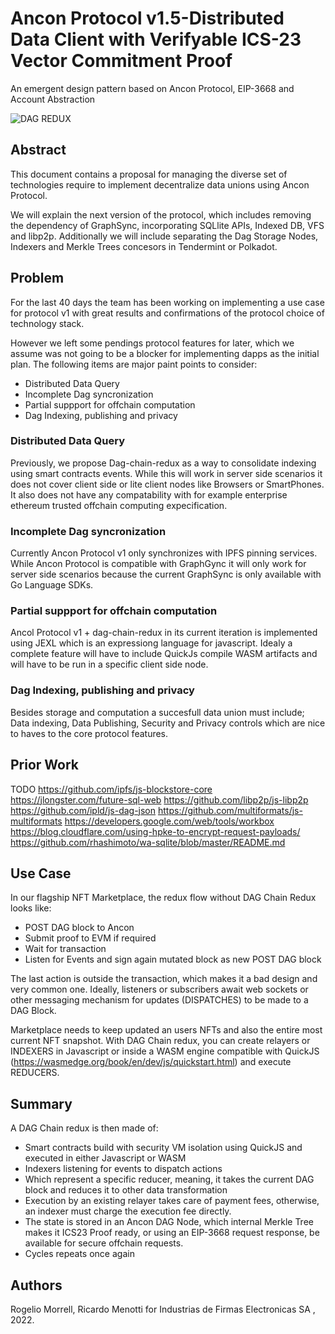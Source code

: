 # Ancon Protocol v1.5-Distributed Data Client with Verifyable ICS-23 Vector Commitment Proof

An emergent design pattern based on Ancon Protocol, EIP-3668 and Account Abstraction

![DAG REDUX](https://user-images.githubusercontent.com/1248071/155858908-13282b5a-6612-4783-b9f3-9c4194f01ef3.svg)

## Abstract

This document contains a proposal for managing the diverse set of technologies require to implement decentralize data unions using Ancon Protocol.

We will explain the next version of the protocol, which includes removing the dependency of GraphSync, incorporating SQLlite APIs, Indexed DB, VFS and libp2p. Additionally we will include separating the Dag Storage Nodes, Indexers and Merkle Trees concesors in Tendermint or Polkadot.

## Problem

For the last 40 days the team has been working on implementing a use case for protocol v1 with great results and confirmations of the protocol choice of technology stack.

However we left some pendings protocol features for later, which we assume was not going to be a blocker for implementing dapps as the initial plan. The following items are major paint points to consider:

- Distributed Data Query
- Incomplete Dag syncronization
- Partial suppport for offchain computation
- Dag Indexing, publishing and privacy

### Distributed Data Query

Previously, we propose Dag-chain-redux as a way to consolidate indexing using smart contracts events. While this will work in server side scenarios it does not cover client side or lite client nodes like Browsers or SmartPhones. It also does not have any compatability with for example enterprise ethereum trusted offchain computing expecification.

### Incomplete Dag syncronization

Currently Ancon Protocol v1 only synchronizes with IPFS pinning services. While Ancon Protocol is compatible with GraphGync it will only work for server side scenarios because the current GraphSync is only available with Go Language SDKs.

### Partial suppport for offchain computation

Ancol Protocol v1 + dag-chain-redux in its current iteration is implemented using JEXL which is an expressiong language for javascript.
Idealy a complete feature will have to include QuickJs compile WASM artifacts and will have to be run in a specific client side node.

### Dag Indexing, publishing and privacy

Besides storage and computation a succesfull data union must include; Data indexing, Data Publishing, Security and Privacy controls which are nice to haves to the core protocol features.

## Prior Work

TODO
https://github.com/ipfs/js-blockstore-core
https://jlongster.com/future-sql-web
https://github.com/libp2p/js-libp2p
https://github.com/ipld/js-dag-json
https://github.com/multiformats/js-multiformats
https://developers.google.com/web/tools/workbox
https://blog.cloudflare.com/using-hpke-to-encrypt-request-payloads/
https://github.com/rhashimoto/wa-sqlite/blob/master/README.md

## Use Case

In our flagship NFT Marketplace, the redux flow without DAG Chain Redux looks like:

- POST DAG block to Ancon
- Submit proof to EVM if required
- Wait for transaction
- Listen for Events and sign again mutated block as new POST DAG block

The last action is outside the transaction, which makes it a bad design and very common one. Ideally, listeners or subscribers await web sockets or other messaging mechanism for updates (DISPATCHES) to be made to a DAG Block.

Marketplace needs to keep updated an users NFTs and also the entire most current NFT snapshot. With DAG Chain redux, you can create relayers or INDEXERS in Javascript or inside a WASM engine compatible with QuickJS (https://wasmedge.org/book/en/dev/js/quickstart.html) and execute REDUCERS.

## Summary

A DAG Chain redux is then made of:

- Smart contracts build with security VM isolation using QuickJS and executed in either Javascript or WASM
- Indexers listening for events to dispatch actions
- Which represent a specific reducer, meaning, it takes the current DAG block and reduces it to other data transformation
- Execution by an existing relayer takes care of payment fees, otherwise, an indexer must charge the execution fee directly.
- The state is stored in an Ancon DAG Node, which internal Merkle Tree makes it ICS23 Proof ready, or using an EIP-3668 request response, be available for secure offchain requests.
- Cycles repeats once again

## Authors

Rogelio Morrell, Ricardo Menotti for Industrias de Firmas Electronicas SA , 2022.
